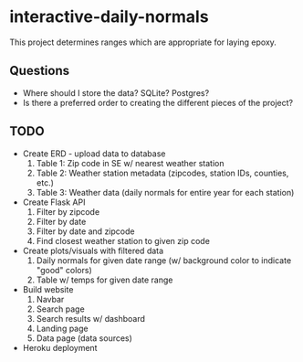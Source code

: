 # interactive-daily-normals
This project determines ranges which are appropriate for laying epoxy.


## Questions
* Where should I store the data? SQLite? Postgres?
* Is there a preferred order to creating the different pieces of the project?




## TODO
* Create ERD - upload data to database
    1. Table 1: Zip code in SE w/ nearest weather station
    2. Table 2: Weather station metadata (zipcodes, station IDs, counties, etc.)
    3. Table 3: Weather data (daily normals for entire year for each station)
* Create Flask API
    1. Filter by zipcode 
    2. Filter by date
    3. Filter by date and zipcode
    4. Find closest weather station to given zip code
* Create plots/visuals with filtered data
    1. Daily normals for given date range (w/ background color to indicate "good" colors)
    2. Table w/ temps for given date range
* Build website
    1. Navbar 
    2. Search page
    3. Search results w/ dashboard
    4. Landing page
    5. Data page (data sources)
* Heroku deployment
